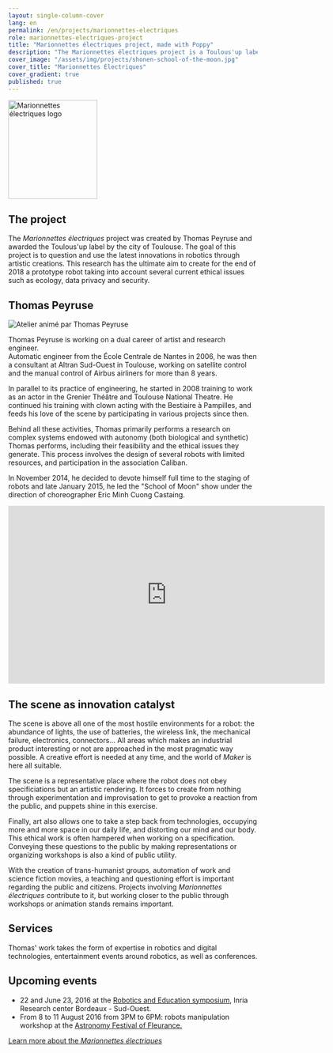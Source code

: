 ```yaml
---
layout: single-column-cover
lang: en
permalink: /en/projects/marionnettes-electriques
role: marionnettes-electriques-project
title: "Marionnettes électriques project, made with Poppy"
description: "The Marionnettes électriques project is a Toulous'up labeled creation of Thomas Peyruse"
cover_image: "/assets/img/projects/shonen-school-of-the-moon.jpg"
cover_title: "Marionnettes Électriques"
cover_gradient: true
published: true
---
```


<img src="https://forum.poppy-project.org/uploads/default/original/2X/0/065c47a240611f39243d5dfb20a1d4a7b3b79179.png" width="180" height="200" alt="Marionnettes électriques logo">

## The project

The _Marionnettes électriques_ project was created by Thomas Peyruse and awarded the Toulous'up label by the city of Toulouse. The goal of this project is to question and use the latest innovations in robotics through artistic creations. This research has the ultimate aim to create for the end of 2018 a prototype robot taking into account several current ethical issues such as ecology, data privacy and security.

## Thomas Peyruse

<img src="https://forum.poppy-project.org/uploads/default/original/2X/2/2979b9996f024a36938b71e7b9b281ed7e3dd985.jpg" alt="Atelier animé par Thomas Peyruse">

Thomas Peyruse is working on a dual career of artist and research engineer.  
Automatic engineer from the École Centrale de Nantes in 2006, he was then a consultant at Altran Sud-Ouest in Toulouse, working on satellite control and the manual control of Airbus airliners for more than 8 years.

In parallel to its practice of engineering, he started in 2008 training to work as an actor in the Grenier Théâtre and Toulouse National Theatre. He continued his training with clown acting with the Bestiaire à Pampilles, and feeds his love of the scene by participating in various projects since then.

Behind all these activities, Thomas primarily performs a research on complex systems endowed with autonomy (both biological and synthetic) Thomas performs, including their feasibility and the ethical issues they generate. This process involves the design of several robots with limited resources, and participation in the association Caliban.

In November 2014, he decided to devote himself full time to the staging of robots and late January 2015, he led the "School of Moon" show under the direction of choreographer Eric Minh Cuong Castaing.

<div class="flex-video">
  <iframe width="640" height="360" src="https://player.vimeo.com/video/149653064" frameborder="0" allowfullscreen></iframe>
</div>

## The scene as innovation catalyst

The scene is above all one of the most hostile environments for a robot: the abundance of lights, the use of batteries, the wireless link, the mechanical failure, electronics, connectors... All areas which makes an industrial product interesting or not are approached in the most pragmatic way possible. A creative effort is needed at any time, and the world of _Maker_ is here all suitable.

The scene is a representative place where the robot does not obey specificiations but an artistic rendering. It forces to create from nothing through experimentation and improvisation to get to provoke a reaction from the public, and puppets shine in this exercise.

Finally, art also allows one to take a step back from technologies, occupying more and more space in our daily life, and distorting our mind and our body. This ethical work is often hampered when working on a specification. Conveying these questions to the public by making representations or organizing workshops is also a kind of public utility.

With the creation of trans-humanist groups, automation of work and science fiction movies, a teaching and questioning effort is important regarding the public and citizens. Projects involving _Marionnettes électriques_ contribute to it, but working closer to the public through workshops or animation stands remains important.

## Services

Thomas' work takes the form of expertise in robotics and digital technologies, entertainment events around robotics, as well as conferences.

## Upcoming events

- 22 and June 23, 2016 at the [Robotics and Education symposium][2], Inria Research center Bordeaux - Sud-Ouest.
- From 8 to 11 August 2016 from 3PM to 6PM: robots manipulation workshop at the [Astronomy Festival of Fleurance.][3]

<div class="follow-incentive">
  <a href="https://forum.poppy-project.org/t/marionnettes-electriques/1521" class="button large">Learn more about the <em>Marionnettes électriques</em></a>
</div>

  [1]: http://www.cultures.toulouse.fr/-/toulous-up-2014-les-laureats
  [2]: http://dm1r.fr/colloque-robotique-education/
  [3]: http://www.festival-astronomie.com/

